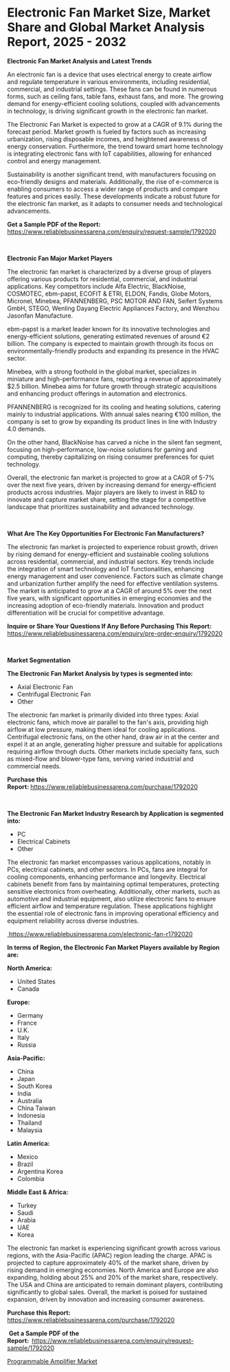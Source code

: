 <p><h1>Electronic Fan Market Size, Market Share and Global Market Analysis Report, 2025 - 2032</h1></p><p><strong>Electronic Fan Market Analysis and Latest Trends</strong></p>
<p><p>An electronic fan is a device that uses electrical energy to create airflow and regulate temperature in various environments, including residential, commercial, and industrial settings. These fans can be found in numerous forms, such as ceiling fans, table fans, exhaust fans, and more. The growing demand for energy-efficient cooling solutions, coupled with advancements in technology, is driving significant growth in the electronic fan market.</p><p>The Electronic Fan Market is expected to grow at a CAGR of 9.1% during the forecast period. Market growth is fueled by factors such as increasing urbanization, rising disposable incomes, and heightened awareness of energy conservation. Furthermore, the trend toward smart home technology is integrating electronic fans with IoT capabilities, allowing for enhanced control and energy management. </p><p>Sustainability is another significant trend, with manufacturers focusing on eco-friendly designs and materials. Additionally, the rise of e-commerce is enabling consumers to access a wider range of products and compare features and prices easily. These developments indicate a robust future for the electronic fan market, as it adapts to consumer needs and technological advancements.</p></p>
<p><strong>Get a Sample PDF of the Report:&nbsp;</strong> <a href="https://www.reliablebusinessarena.com/enquiry/request-sample/1792020?utm_campaign=3443&utm_medium=2&utm_source=Github&utm_content=ia&utm_term=06042025&utm_id=electronic-fan">https://www.reliablebusinessarena.com/enquiry/request-sample/1792020</a></p>
<p>&nbsp;</p>
<p><strong>Electronic Fan Major Market Players</strong></p>
<p><p>The electronic fan market is characterized by a diverse group of players offering various products for residential, commercial, and industrial applications. Key competitors include Alfa Electric, BlackNoise, COSMOTEC, ebm-papst, ECOFIT & ETRI, ELDON, Fandis, Globe Motors, Micronel, Minebea, PFANNENBERG, PSC MOTOR AND FAN, Seifert Systems GmbH, STEGO, Wenling Dayang Electric Appliances Factory, and Wenzhou Jasonfan Manufacture.</p><p>ebm-papst is a market leader known for its innovative technologies and energy-efficient solutions, generating estimated revenues of around €2 billion. The company is expected to maintain growth through its focus on environmentally-friendly products and expanding its presence in the HVAC sector.</p><p>Minebea, with a strong foothold in the global market, specializes in miniature and high-performance fans, reporting a revenue of approximately $2.5 billion. Minebea aims for future growth through strategic acquisitions and enhancing product offerings in automation and electronics.</p><p>PFANNENBERG is recognized for its cooling and heating solutions, catering mainly to industrial applications. With annual sales nearing €100 million, the company is set to grow by expanding its product lines in line with Industry 4.0 demands.</p><p>On the other hand, BlackNoise has carved a niche in the silent fan segment, focusing on high-performance, low-noise solutions for gaming and computing, thereby capitalizing on rising consumer preferences for quiet technology.</p><p>Overall, the electronic fan market is projected to grow at a CAGR of 5-7% over the next five years, driven by increasing demand for energy-efficient products across industries. Major players are likely to invest in R&D to innovate and capture market share, setting the stage for a competitive landscape that prioritizes sustainability and advanced technology.</p></p>
<p>&nbsp;</p>
<p><strong>What Are The Key Opportunities For Electronic Fan Manufacturers?</strong></p>
<p><p>The electronic fan market is projected to experience robust growth, driven by rising demand for energy-efficient and sustainable cooling solutions across residential, commercial, and industrial sectors. Key trends include the integration of smart technology and IoT functionalities, enhancing energy management and user convenience. Factors such as climate change and urbanization further amplify the need for effective ventilation systems. The market is anticipated to grow at a CAGR of around 5% over the next five years, with significant opportunities in emerging economies and the increasing adoption of eco-friendly materials. Innovation and product differentiation will be crucial for competitive advantage.</p></p>
<p><strong>Inquire or Share Your Questions If Any Before Purchasing This Report:</strong> <a href="https://www.reliablebusinessarena.com/enquiry/pre-order-enquiry/1792020?utm_campaign=3443&utm_medium=2&utm_source=Github&utm_content=ia&utm_term=06042025&utm_id=electronic-fan">https://www.reliablebusinessarena.com/enquiry/pre-order-enquiry/1792020</a></p>
<p>&nbsp;</p>
<p><strong>Market Segmentation</strong></p>
<p><strong>The Electronic Fan Market Analysis by types is segmented into:</strong></p>
<p><ul><li>Axial Electronic Fan</li><li>Centrifugal Electronic Fan</li><li>Other</li></ul></p>
<p><p>The electronic fan market is primarily divided into three types: Axial electronic fans, which move air parallel to the fan's axis, providing high airflow at low pressure, making them ideal for cooling applications. Centrifugal electronic fans, on the other hand, draw air in at the center and expel it at an angle, generating higher pressure and suitable for applications requiring airflow through ducts. Other markets include specialty fans, such as mixed-flow and blower-type fans, serving varied industrial and commercial needs.</p></p>
<p><strong>Purchase this Report:&nbsp;</strong><a href="https://www.reliablebusinessarena.com/purchase/1792020?utm_campaign=3443&utm_medium=2&utm_source=Github&utm_content=ia&utm_term=06042025&utm_id=electronic-fan">https://www.reliablebusinessarena.com/purchase/1792020</a></p>
<p>&nbsp;</p>
<p><strong>The Electronic Fan Market Industry Research by Application is segmented into:</strong></p>
<p><ul><li>PC</li><li>Electrical Cabinets</li><li>Other</li></ul></p>
<p><p>The electronic fan market encompasses various applications, notably in PCs, electrical cabinets, and other sectors. In PCs, fans are integral for cooling components, enhancing performance and longevity. Electrical cabinets benefit from fans by maintaining optimal temperatures, protecting sensitive electronics from overheating. Additionally, other markets, such as automotive and industrial equipment, also utilize electronic fans to ensure efficient airflow and temperature regulation. These applications highlight the essential role of electronic fans in improving operational efficiency and equipment reliability across diverse industries.</p></p>
<p><a href="https://www.reliablebusinessarena.com/electronic-fan-r1792020?utm_campaign=3443&utm_medium=2&utm_source=Github&utm_content=ia&utm_term=06042025&utm_id=electronic-fan">&nbsp;https://www.reliablebusinessarena.com/electronic-fan-r1792020</a></p>
<p><strong>In terms of Region, the Electronic Fan Market Players available by Region are:</strong></p>
<p>
    <p> <strong> North America: </strong>
        <ul>
            <li>United States</li>
            <li>Canada</li>
        </ul>
        </p> 
    <p> <strong> Europe: </strong>
        <ul>
            <li>Germany</li>
            <li>France</li>
            <li>U.K.</li>
            <li>Italy</li>
            <li>Russia</li>
        </ul>
        </p> 
    <p> <strong> Asia-Pacific: </strong>
        <ul>
            <li>China</li>
            <li>Japan</li>
            <li>South Korea</li>
            <li>India</li>
            <li>Australia</li>
            <li>China Taiwan</li>
            <li>Indonesia</li>
            <li>Thailand</li>
            <li>Malaysia</li>
        </ul>
        </p> 
    <p> <strong> Latin America: </strong>
        <ul>
            <li>Mexico</li>
            <li>Brazil</li>
            <li>Argentina Korea</li>
            <li>Colombia</li>
        </ul>
        </p> 
    <p> <strong> Middle East & Africa: </strong>
        <ul>
            <li>Turkey</li>
            <li>Saudi</li>
            <li>Arabia</li>
            <li>UAE</li>
            <li>Korea</li>
        </ul>
    </p>
    </p>
<p><p>The electronic fan market is experiencing significant growth across various regions, with the Asia-Pacific (APAC) region leading the charge. APAC is projected to capture approximately 40% of the market share, driven by rising demand in emerging economies. North America and Europe are also expanding, holding about 25% and 20% of the market share, respectively. The USA and China are anticipated to remain dominant players, contributing significantly to global sales. Overall, the market is poised for sustained expansion, driven by innovation and increasing consumer awareness.</p></p>
<p><strong>Purchase this Report: </strong><a href="https://www.reliablebusinessarena.com/purchase/1792020?utm_campaign=3443&utm_medium=2&utm_source=Github&utm_content=ia&utm_term=06042025&utm_id=electronic-fan">https://www.reliablebusinessarena.com/purchase/1792020</a></p>
<p>&nbsp;<strong>Get a Sample PDF of the Report:&nbsp;&nbsp;</strong><a href="https://www.reliablebusinessarena.com/enquiry/request-sample/1792020?utm_campaign=3443&utm_medium=2&utm_source=Github&utm_content=ia&utm_term=06042025&utm_id=electronic-fan">https://www.reliablebusinessarena.com/enquiry/request-sample/1792020</a></p>
<p><strong></strong></p>
<p><p><a href="https://github.com/eymermanda0p/Market-Research-Report-List-1/blob/main/programmable-amplifier-market.md?utm_campaign=3443&utm_medium=2&utm_source=Github&utm_content=ia&utm_term=06042025&utm_id=electronic-fan">Programmable Amplifier Market</a></p></p>